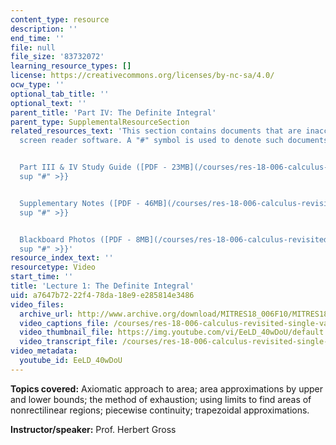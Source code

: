 ```yaml
---
content_type: resource
description: ''
end_time: ''
file: null
file_size: '83732072'
learning_resource_types: []
license: https://creativecommons.org/licenses/by-nc-sa/4.0/
ocw_type: ''
optional_tab_title: ''
optional_text: ''
parent_title: 'Part IV: The Definite Integral'
parent_type: SupplementalResourceSection
related_resources_text: 'This section contains documents that are inaccessible to
  screen reader software. A "#" symbol is used to denote such documents.


  Part III & IV Study Guide ([PDF - 23MB](/courses/res-18-006-calculus-revisited-single-variable-calculus-fall-2010/resources/mitres_18_006_study_3_4)){{<
  sup "#" >}}


  Supplementary Notes ([PDF - 46MB](/courses/res-18-006-calculus-revisited-single-variable-calculus-fall-2010/resources/mitres_18_006_supp_notes-1)){{<
  sup "#" >}}


  Blackboard Photos ([PDF - 8MB](/courses/res-18-006-calculus-revisited-single-variable-calculus-fall-2010/resources/mitres_18_006_blackboard-1)){{<
  sup "#" >}}'
resource_index_text: ''
resourcetype: Video
start_time: ''
title: 'Lecture 1: The Definite Integral'
uid: a7647b72-22f4-78da-18e9-e285814e3486
video_files:
  archive_url: http://www.archive.org/download/MITRES18_006F10/MITRES18_006F10_26_0401_300k.mp4
  video_captions_file: /courses/res-18-006-calculus-revisited-single-variable-calculus-fall-2010/99b73ff99c8655fa8c3815c250eb79ea_EeLD_40wDoU.vtt
  video_thumbnail_file: https://img.youtube.com/vi/EeLD_40wDoU/default.jpg
  video_transcript_file: /courses/res-18-006-calculus-revisited-single-variable-calculus-fall-2010/85de2d78300581e7c49fd67a550b2820_EeLD_40wDoU.pdf
video_metadata:
  youtube_id: EeLD_40wDoU
---
```


**Topics covered:** Axiomatic approach to area; area approximations by upper and lower bounds; the method of exhaustion; using limits to find areas of nonrectilinear regions; piecewise continuity; trapezoidal approximations.

**Instructor/speaker:** Prof. Herbert Gross


